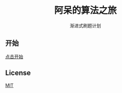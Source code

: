 <h1 align="center">
阿呆的算法之旅
</h1>
<p align="center">渐进式刷题计划<p>

## 开始
[点击开始](https://albertlin0923.github.io/algorithm/)

## License

[MIT](./LICENSE)
